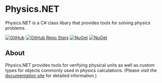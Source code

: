 # Physics.NET

Physics.NET is a C# class libary that provides tools for solving physics problems.

[![GitHub](https://img.shields.io/github/license/HamletTanyavong/Physics.NET?style=flat-square&logo=github&labelColor=87cefa&color=ffd700)](https://github.com/HamletTanyavong/Physics.NET)
[![GitHub Repo Stars](https://img.shields.io/github/stars/HamletTanyavong/Physics.NET?color=87cefa&style=flat-square&logo=github)](https://github.com/HamletTanyavong/Physics.NET/stargazers)
[![NuGet](https://img.shields.io/nuget/v/Physics.NET?style=flat-square&logo=nuget)](https://www.nuget.org/packages/Physics.NET)
[![NuGet](https://img.shields.io/nuget/dt/Physics.NET?style=flat-square&logo=nuget)](https://www.nuget.org/packages/Physics.NET)

## About

Physics.NET provides tools for verifying physical units as well as custom types for objects commonly used in physics calculations. (Please visit the [documentation site](https://physics.hamlettanyavong.com) for detailed information.)
